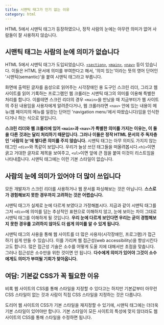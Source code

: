 ```yaml
---
title: 시맨틱 태그가 인기 없는 이유
category: html
---
```


HTML 5에서 시맨틱 태그가 등장하였으나, 정작 사람의 눈에는 아무런 의미가 없어 사람들이 잘 사용하지 않습니다.

## 시맨틱 태그는 사람의 눈에 의미가 없습니다

HTML 5에서 시맨틱 태그가 도입되었습니다. [`<section>`][section-element], [`<main>`][main-element], [`<nav>`][nav-element] 등이 있습니다. 이들은 HTML 문서에 의미를 부여한다고 해서, '의미 있는'이라는 뜻의 영어 단어인 '시맨틱(semantic)'을 붙여 시맨틱 태그라고 부릅니다.

화면에 출력된 글자를 음성으로 읽어주는 시각장애인 용 도구인 스크린 리더, 그리고 웹 사이트를 읽어 기록하는 프로그램인 웹 크롤러는 시맨틱 태그의 의미를 이용해 특별한 처리를 합니다. 이를테면 스크린 리더의 경우 `<main>`을 만났을 때 지금부터가 웹 사이트의 주된 내용임을 사용자에게 알려준다거나, 웹 크롤러라면 `<nav>` 안에 있는 내용이 메뉴(웹 페이지의 메뉴를 일컫는 단어인 'navigation menu'에서 따왔습니다)임을 인식한다거나 하는 식으로 말입니다.

**스크린 리더와 웹 크롤러에 있어 `<main>`과 `<nav>`가 특별한 의미를 가지는 이유는, 이 둘을 다른 것과는 달리 처리하기 때문입니다. 그러나 이들은 정작 HTML 문서의 주 독자층인 '사람의 눈'에 별다른 의미를 주지 않습니다.** 시맨틱 태그는 아무 의미도 가지지 않는 태그인 `<div>`와 똑같이 보입니다. 우리가 늘상 쓰던 태그들을 떠올려봅시다.`<h1>`이면 굵고 거대한 글자로 제목을 보여주고, `<ul>`이면 앞에 큰 점을 붙여 이것이 리스트임을 나타내줍니다. 시맨틱 태그에는 이런 기본 스타일이 없습니다.

[section-element]: https://developer.mozilla.org/en-US/docs/Web/HTML/Element/section

[main-element]: https://developer.mozilla.org/en-US/docs/Web/HTML/Element/main

[nav-element]: https://developer.mozilla.org/en-US/docs/Web/HTML/Element/nav

## 사람의 눈에 의미가 있어야 더 많이 쓰입니다

모든 개발자가 스크린 리더를 사용하거나 웹 문서를 파싱해보는 것은 아닙니다. **스스로가 경험해보지 못한 경우까지 고려하는 것은 어렵습니다.**

시맨틱 태그가 실제로 눈에 다르게 보였다고 가정해봅시다. 지금과 같이 시맨틱 태그를 그저 `<div>`에 의미를 담는 추상적인 표현으로 이해하지 않고, 눈에 보이는 차이 그대로 시맨틱 태그를 이해하게 될 것입니다. **우리 눈에 다르게 보인다면 우리는 굳이 경험해보지 못한 경우를 고려하지 않아도 더 쉽게 의미를 알 수 있게 됩니다.**

시맨틱 태그의 사용을 통해 웹 사이트를 더 많은 사용자(시각장애인, 프로그램)가 접근하기 쉽게 만들 수 있습니다. 이를 가리켜 웹 접근성(web accessibility)을 향상시킨다고도 합니다. 많은 접근성 기술은 소수를 어떻게 도울 지에 대해서만 초점을 맞춥니다. 그러나 접근성은 소수만을 위한 것이면 안 됩니다. **다수에게 의미가 있어야 그것이 소수에게도 의미가 부여될 기회가 찾아옵니다.**

## 여담: 기본값 CSS가 꼭 필요한 이유

비록 웹 사이트의 CSS를 통해 스타일을 지정할 수 있다고는 하지만 기본값부터 아무런 CSS 스타일이 없는 것과 사람이 직접 CSS 스타일을 지정하는 것은 다릅니다.

도리어 웹 사이트의 CSS가 기본 스타일을 재지정할 수 있기에, 시맨틱 태그에는 더더욱 기본 스타일이 있어야만 합니다. 기본 스타일이 모든 사이트의 특성에 맞지 않더라도 웹 사이트의 CSS를 통해 스타일을 수정하면 됩니다.
